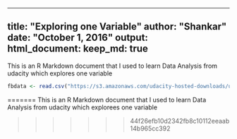   
---
title: "Exploring one Variable"
author: "Shankar"
date: "October 1, 2016"
output:  
  html_document:
    keep_md: true
---

This is an R Markdown document that I used to learn Data Analysis from udacity which explores one variable



```r
fbdata <- read.csv("https://s3.amazonaws.com/udacity-hosted-downloads/ud651/pseudo_facebook.tsv", sep = '\t')
```
=======
This is an R Markdown document that I used to learn Data Analysis from udacity which explorees one variable
>>>>>>> 44f26efb10d2342fb8c10112eeaab14b965cc392
